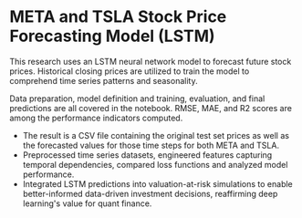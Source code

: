 # META and TSLA Stock Price Forecasting Model (LSTM)

This research uses an LSTM neural network model to forecast future stock prices. Historical closing prices are utilized to train the model to comprehend time series patterns and seasonality.

Data preparation, model definition and training, evaluation, and final predictions are all covered in the notebook. RMSE, MAE, and R2 scores are among the performance indicators computed.

- The result is a CSV file containing the original test set prices as well as the forecasted values for those time steps for both META and TSLA.
- Preprocessed time series datasets, engineered features capturing temporal dependencies, compared loss functions and analyzed model performance.
- Integrated LSTM predictions into valuation-at-risk simulations to enable better-informed data-driven investment decisions, reaffirming deep learning's value for quant finance.
